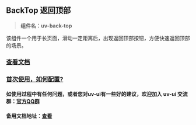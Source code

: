 ## BackTop 返回顶部

> **组件名：uv-back-top**

该组件一个用于长页面，滑动一定距离后，出现返回顶部按钮，方便快速返回顶部的场景。

### [查看文档](https://www.uvui.cn/components/backTop.html)

### <a href="https://www.uvui.cn/components/quickstart.html" target="_blank">首次使用，如何配置?</a>

#### 如使用过程中有任何问题，或者您对uv-ui有一些好的建议，欢迎加入 uv-ui 交流群：<a href="https://www.uvui.cn/components/addQQGroup.html" target="_blank">官方QQ群</a>

#### 备用文档地址：[查看](https://uvui.ppiyy.cn/components/backTop.html)
